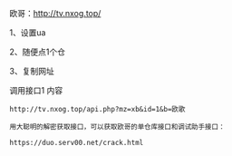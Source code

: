 欧哥：http://tv.nxog.top/

1、设置ua

2、随便点1个仓

3、复制网址

   调用接口1 内容
   
    http://tv.nxog.top/api.php?mz=xb&id=1&b=欧歌
    
    用大聪明的解密获取接口，可以获取欧哥的单仓库接口和调试助手接口：
    
    https://duo.serv00.net/crack.html
    
    


